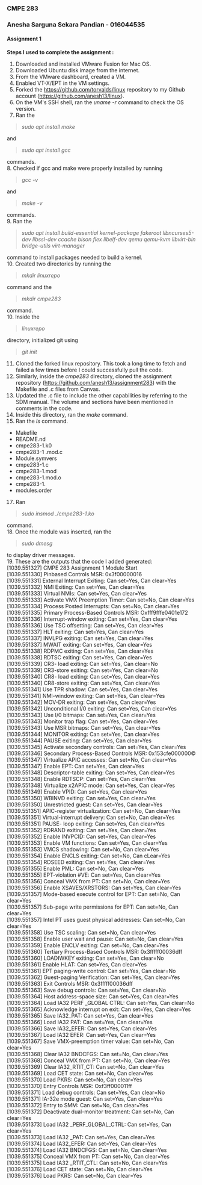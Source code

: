 ### CMPE 283
### Anesha Sarguna Sekara Pandian - 016044535
#### Assignment 1

**Steps I used to complete the assignment :**   
1. Downloaded and installed VMware Fusion for Mac OS.
2. Downloaded Ubuntu disk image from the internet.
3. From the VMware dashboard, created a VM.
4. Enabled VT-X/EPT in the VM settings.
5. Forked the https://github.com/torvalds/linux repository to my Github account (https://github.com/anesh13/linux).  
6. On the VM's SSH shell, ran the *uname -r* command to check the OS version.  
7. Ran the
>*sudo apt install make*

  and
>*sudo apt install gcc*

  commands.  
8. Checked if gcc and make were properly installed by running
>*gcc -v*

  and
>*make -v*

  commands.  
9. Ran the
>*sudo apt install build-essential kernel-package fakeroot libncurses5-dev libssl-dev ccache bison flex libelf-dev qemu qemu-kvm libvirt-bin  bridge-utils  virt-manager*  

  command to install packages needed to build a kernel.  
10. Created two directories by running the
>*mkdir linuxrepo*  

  command and the
>*mkdir cmpe283*  

  command.  
10. Inside the
>*linuxrepo*  

  directory, initialized git using
>*git init*  

11. Cloned the forked linux repository. This took a long time to fetch and failed a few times before I could successfully pull the code.  
12. Similarly, inside the *cmpe283* directory, cloned the assignment repository (https://github.com/anesh13/assignment283) with the Makefile and .c files from Canvas.  
14. Updated the .c file to include the other capabilities by referring to the SDM manual. The volume and sections have been mentioned in comments in the code.  
15. Inside this directory, ran the *make* command.  
16. Ran the *ls* command.  
  - Makefile
  - README.nd
  - cmpe283-1.k0
  - cmpe283-1 .mod.c
  - Module.symvers
  - cmpe283-1.c
  - cmpe283-1.mod
  - cmpe283-1.mod.o
  - cmpe283-1.
  - modules.order
17. Ran
>*sudo insmod ./cmpe283-1.ko*

  command.  
18. Once the module was inserted, ran the
>*sudo dmesg*

  to display driver messages.  
19. These are the outputs that the code I added generated:  
[1039.551327] CMPE 283 Assignment 1 Module Start  
[1039.551330] Pinbased Controls MSR: 0x3f00000016  
[1039.551331] External Interrupt Exiting: Can set=Yes, Can clear=Yes  
[1039.551332] NMI Exiting: Can set=Yes, Can clear=Yes  
[1039.551333] Virtual NMIs: Can set=Yes, Can clear=Yes  
[1039.551333] Activate VMX Preemption Timer: Can set=No, Can clear=Yes  
[1039.551334] Process Posted Interrupts: Can set=No, Can clear=Yes  
[1039.551335] Primary Process-Based Controls MSR: Oxfff9fffe0401e172  
[1039.551336] Interrupt-window exiting: Can set=Yes, Can clear=Yes  
[1039.551336] Use TSC offsetting: Can set=Yes, Can clear=Yes  
[1039.551337] HLT exiting: Can set=Yes, Can clear=Yes  
[1039.551337] INVLPG exiting: Can set=Yes, Can clear=Yes  
[1039.551337] MWAIT exiting: Can set=Yes, Can clear=Yes  
[1039.551338] RDPMC exiting: Can set=Yes, Can clear=Yes  
[1039.551338] RDTSC exiting: Can set=Yes, Can clear=Yes  
[1039.551339] CR3- load exiting: Can set=Yes, Can clear=No  
[1039.551339] CR3-store exiting: Can set=Yes, Can clear=No  
[1039.551340] CR8- load exiting: Can set=Yes, Can clear=Yes  
[1039.551340] CR8-store exiting: Can set=Yes, Can clear=Yes  
[1039.551341] Use TPR shadow: Can set=Yes, Can clear=Yes  
[1039.551341] NMI-window exiting: Can set=Yes, Can clear=Yes  
[1039.551342] MOV-DR exiting: Can set=Yes, Can clear=Yes  
[1039.551342] Unconditional I/0 exiting: Can set=Yes, Can clear=Yes  
[1039.551343] Use I/0 bitmaps: Can set=Yes, Can clear=Yes  
[1039.551343] Monitor trap flag: Can set=Yes, Can clear=Yes  
[1039.551343] Use MSR bitmaps: Can set=Yes, Can clear=Yes  
[1039.551344] MONITOR exiting: Can set=Yes, Can clear=Yes  
[1039.551344] PAUSE exiting: Can set=Yes, Can clear=Yes  
[1039.551345] Activate secondary controls: Can set=Yes, Can clear=Yes  
[1039.551346] Secondary Process-Based Controls MSR: 0x153cfe000000©  
[1039.551347] Virtualize APIC accesses: Can set=No, Can clear=Yes  
[1039.551347] Enable EPT: Can set=Yes, Can clear=Yes  
[1039.551348] Descriptor-table exiting: Can set=Yes, Can clear=Yes  
[1039.551348] Enable RDTSCP: Can set=Yes, Can clear=Yes  
[1039.551348] Virtualize x2APIC mode: Can set=Yes, Can clear=Yes  
[1039.551349] Enable VPID: Can set=Yes, Can clear=Yes  
[1039.551350] WBINVD exiting: Can set=Yes, Can clear=Yes  
[1039.551350] Unrestricted guest: Can set=Yes, Can clear=Yes  
[1039.551351] APIC-register virtualization: Can set=No, Can clear=Yes  
[1039.551351] Virtual-interrupt delivery: Can set=No, Can clear=Yes  
[1039.551351] PAUSE- loop exiting: Can set=Yes, Can clear=Yes  
[1039.551352] RDRAND exiting: Can set=Yes, Can clear=Yes  
[1039.551352] Enable INVPCID: Can set=Yes, Can clear=Yes  
[1039.551353] Enable VM functions: Can set=Yes, Can clear=Yes  
[1039.551353] VMCS shadowing: Can set=No, Can clear=Yes  
[1039.551354] Enable ENCLS exiting: Can set=No, Can cLear=Yes  
[1039.551354] RDSEED exiting: Can set=Yes, Can clear=Yes  
[1039.551355] Enable PML: Can set=No, Can clear=Yes  
[1039.551355] EPT-violation #VE: Can set=Yes, Can clear=Yes  
[1039.551356] Conceal VMX from PT: Can set=No, Can clear=Yes  
[1039.551356] Enable XSAVES/XRSTORS: Can set=Yes, Can clear=Yes  
[1039.551357] Mode-based execute control for EPT: Can set=No, Can clear=Yes  
[1039.551357] Sub-page write permissions for EPT: Can set=No, Can clear=Yes  
[1039.551357] Intel PT uses guest physical addresses: Can set=No, Can clear=Yes  
[1039.551358] Use TSC scaling: Can set=No, Can clear=Yes  
[1039.551358] Enable user wait and pause: Can set=No, Can clear=Yes  
[1039.551359] Enable ENCLV exiting: Can set=No, Can clear=Yes  
[1039.551360] Tertiary Process-Based Controls MSR: 0x3fffff00036dff  
[1039.551360] LOADIWKEY exiting: Can set=Yes, Can clear=No  
[1039.551361] Enable HLAT: Can set=Yes, Can clear=Yes  
[1039.551361] EPT paging-write control: Can set=Yes, Can clear=No  
[1039.551362] Guest-paging Verification: Can set=Yes, Can clear=Yes  
[1039.551363] Exit Controls MSR: 0x3fffff00036dff  
[1039.551363] Save debug controls: Can set=Yes, Can clear=No  
[1039.551364] Host address-space size: Can set=Yes, Can clear=Yes  
[1039.551364] Load IA32 PERF _GLOBAL CTRL: Can set=Yes, Can clear=No  
[1039.551365] Acknowledge interrupt on exit: Can set=Yes, Can clear=Yes  
[1039.551365] Save IA32_PAT: Can set=Yes, Can clear=Yes  
[1039.551366] Load IA32 PAT: Can set=Yes, Can clear=Yes  
[1039.551366] Save IA32_EFER: Can set=Yes, Can clear=Yes  
[1039.551367] Load IA32 EFER: Can set=Yes, Can clear=Yes  
[1039.551367] Save VMX-preemption timer value: Can set=No, Can clear=Yes  
[1039.551368] Clear IA32 BNDCFGS: Can set=No, Can clear=Yes  
[1039.551368] Conceal VMX from PT: Can set=No, Can clear=Yes  
[1039.551369] Clear IA32_RTIT_CT: Can set=No, Can clear=Yes  
[1039.551369] Load CET state: Can set=No, Can clear=Yes  
[1039.551370] Load PKRS: Can set=No, Can clear=Yes  
[1039.551370] Entry Controls MSR: Oxf3ff000011ff  
[1039.551371] Load debug controls: Can set=Yes, Can clear=No  
[1039.551371] IA-32e mode guest: Can set=Yes, Can clear=Yes  
[1039.551372] Entry to SMM: Can set=No, Can clear=Yes  
[1039.551372] Deactivate dual-monitor treatment: Can set=No, Can clear=Yes  
[1039.551373] Load IA32 _PERF_GLOBAL_CTRL: Can set=Yes, Can clear=Yes  
[1039.551373] Load IA32 _PAT: Can set=Yes, Can clear=Yes  
[1039.551374] Load IA32_EFER: Can set=Yes, Can clear=Yes  
[1039.551374] Load IA32 BNDCFGS: Can set=No, Can clear=Yes  
[1039.551375] Conceal VMX from PT: Can set=No, Can clear=Yes  
[1039.551375] Load IA32 _RTIT_CTL: Can set=No, Can clear=Yes  
[1039.551376] Load CET state: Can set=No, Can clear=Yes  
[1039.551376] Load PKRS: Can set=No, Can clear=Yes  
